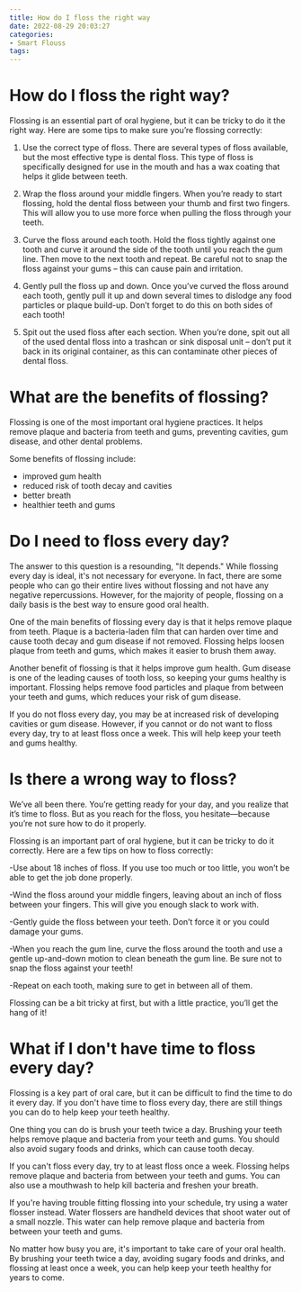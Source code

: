 ```yaml
---
title: How do I floss the right way
date: 2022-08-29 20:03:27
categories:
- Smart Flouss
tags:
---
```



#  How do I floss the right way?

Flossing is an essential part of oral hygiene, but it can be tricky to do it the right way. Here are some tips to make sure you’re flossing correctly:

1. Use the correct type of floss. There are several types of floss available, but the most effective type is dental floss. This type of floss is specifically designed for use in the mouth and has a wax coating that helps it glide between teeth.

2. Wrap the floss around your middle fingers. When you’re ready to start flossing, hold the dental floss between your thumb and first two fingers. This will allow you to use more force when pulling the floss through your teeth.

3. Curve the floss around each tooth. Hold the floss tightly against one tooth and curve it around the side of the tooth until you reach the gum line. Then move to the next tooth and repeat. Be careful not to snap the floss against your gums – this can cause pain and irritation.

4. Gently pull the floss up and down. Once you’ve curved the floss around each tooth, gently pull it up and down several times to dislodge any food particles or plaque build-up. Don’t forget to do this on both sides of each tooth!

5. Spit out the used floss after each section. When you’re done, spit out all of the used dental floss into a trashcan or sink disposal unit – don’t put it back in its original container, as this can contaminate other pieces of dental floss.

#  What are the benefits of flossing?

Flossing is one of the most important oral hygiene practices. It helps remove plaque and bacteria from teeth and gums, preventing cavities, gum disease, and other dental problems.

Some benefits of flossing include:

- improved gum health
- reduced risk of tooth decay and cavities
- better breath
- healthier teeth and gums

#  Do I need to floss every day?

The answer to this question is a resounding, "It depends." While flossing every day is ideal, it's not necessary for everyone. In fact, there are some people who can go their entire lives without flossing and not have any negative repercussions. However, for the majority of people, flossing on a daily basis is the best way to ensure good oral health.

One of the main benefits of flossing every day is that it helps remove plaque from teeth. Plaque is a bacteria-laden film that can harden over time and cause tooth decay and gum disease if not removed. Flossing helps loosen plaque from teeth and gums, which makes it easier to brush them away.

Another benefit of flossing is that it helps improve gum health. Gum disease is one of the leading causes of tooth loss, so keeping your gums healthy is important. Flossing helps remove food particles and plaque from between your teeth and gums, which reduces your risk of gum disease.

If you do not floss every day, you may be at increased risk of developing cavities or gum disease. However, if you cannot or do not want to floss every day, try to at least floss once a week. This will help keep your teeth and gums healthy.

#  Is there a wrong way to floss?

We’ve all been there. You’re getting ready for your day, and you realize that it’s time to floss. But as you reach for the floss, you hesitate—because you’re not sure how to do it properly.

 Flossing is an important part of oral hygiene, but it can be tricky to do it correctly. Here are a few tips on how to floss correctly:

-Use about 18 inches of floss. If you use too much or too little, you won’t be able to get the job done properly.

-Wind the floss around your middle fingers, leaving about an inch of floss between your fingers. This will give you enough slack to work with.

-Gently guide the floss between your teeth. Don’t force it or you could damage your gums.

-When you reach the gum line, curve the floss around the tooth and use a gentle up-and-down motion to clean beneath the gum line. Be sure not to snap the floss against your teeth!

-Repeat on each tooth, making sure to get in between all of them.

Flossing can be a bit tricky at first, but with a little practice, you’ll get the hang of it!

#  What if I don't have time to floss every day?

Flossing is a key part of oral care, but it can be difficult to find the time to do it every day. If you don't have time to floss every day, there are still things you can do to help keep your teeth healthy.

One thing you can do is brush your teeth twice a day. Brushing your teeth helps remove plaque and bacteria from your teeth and gums. You should also avoid sugary foods and drinks, which can cause tooth decay.

If you can't floss every day, try to at least floss once a week. Flossing helps remove plaque and bacteria from between your teeth and gums. You can also use a mouthwash to help kill bacteria and freshen your breath.

If you're having trouble fitting flossing into your schedule, try using a water flosser instead. Water flossers are handheld devices that shoot water out of a small nozzle. This water can help remove plaque and bacteria from between your teeth and gums.

No matter how busy you are, it's important to take care of your oral health. By brushing your teeth twice a day, avoiding sugary foods and drinks, and flossing at least once a week, you can help keep your teeth healthy for years to come.